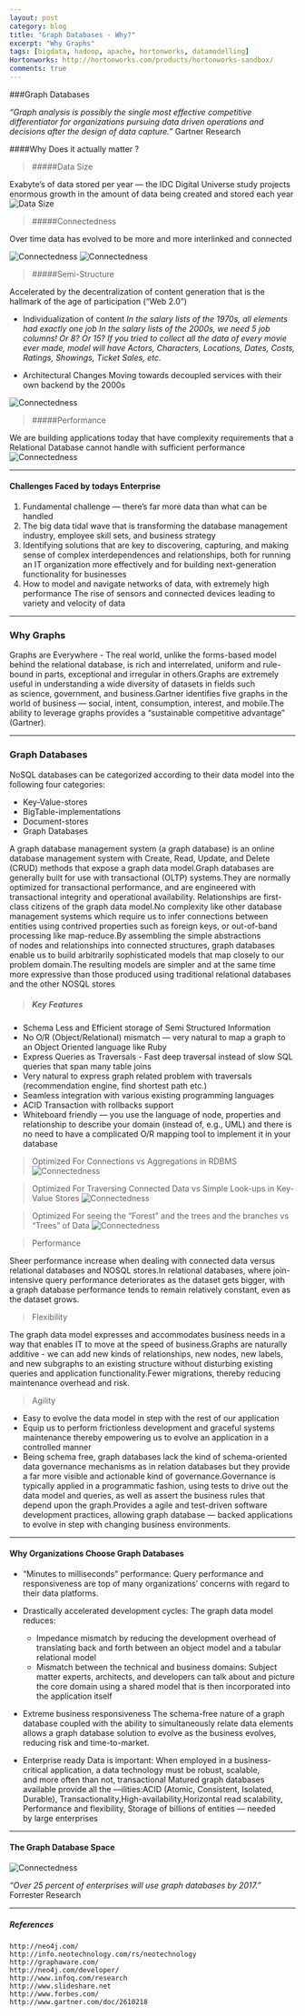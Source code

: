 ```yaml
---
layout: post
category: blog
title: "Graph Databases - Why?"
excerpt: "Why Graphs"
tags: [bigdata, hadoop, apache, hortonworks, datamodelling]
Hortonworks: http://hortonworks.com/products/hortonworks-sandbox/
comments: true
---
```

###Graph Databases

_“Graph analysis is possibly the single most effective competitive differentiator for organizations pursuing data driven operations and decisions after the design of data capture.”_ Gartner Research


####Why Does it actually matter ? 

> #####Data Size

Exabyte’s of data stored per year — the IDC Digital Universe study projects enormous growth in the amount of data being created and stored each year
![Data Size](/downloads/Neo1.png)

> #####Connectedness

Over time data has evolved to be more and more interlinked and connected

![Connectedness](/downloads/Neo2.png) ![Connectedness](/downloads/Neo2_1.png)

> #####Semi-Structure

Accelerated by the decentralization of content generation that is the hallmark of the age of participation (“Web 2.0”) 

* Individualization of content
    _In the salary lists of the 1970s, all elements had exactly one job_
    _In the salary lists of the 2000s, we need 5 job columns! Or 8? Or 15?_
    _If you tried to collect all the data of every movie ever made, model will have Actors, Characters, Locations, Dates, Costs, Ratings, Showings, Ticket Sales, etc._

* Architectural Changes
Moving towards decoupled services with their own backend by the 2000s

![Connectedness](/downloads/Neo3.png)

> #####Performance

We are building applications today that have complexity requirements that a Relational Database cannot handle with sufficient performance
![Connectedness](/downloads/Neo4.png)

---

#### Challenges Faced by todays Enterprise

1. Fundamental challenge — there’s far more data than what can be handled
2. The big data tidal wave that is transforming the database management industry, employee skill sets, and business strategy
3. Identifying solutions that are key to discovering, capturing, and making sense of complex interdependences and relationships, both for running an IT organization more effectively and for building next-generation functionality for businesses
4. How to model and navigate networks of data, with extremely high performance
The rise of sensors and connected devices leading to variety and velocity of data

---

### Why Graphs

Graphs are Everywhere - The real world, unlike the forms-based model behind the relational database, is rich and interrelated, uniform and rule-bound in parts, exceptional and irregular in others.Graphs are extremely useful in understanding a wide diversity of datasets in fields such as science, government, and business.Gartner identifies five graphs in the world of business — social, intent, consumption, interest, and mobile.The ability to leverage graphs provides a “sustainable competitive advantage” (Gartner).

---

### Graph Databases
NoSQL databases can be categorized according to their data model into the following four categories:
+ Key-Value-stores
+ BigTable-implementations
+ Document-stores
+ Graph Databases

A graph database management system (a graph database) is an online database management system with Create, Read, Update, and Delete (CRUD) methods that expose a graph data model.Graph databases are generally built for use with transactional (OLTP) systems.They are normally optimized for transactional performance, and are engineered with transactional integrity and operational availability.
Relationships are first-class citizens of the graph data model.No complexity like other database management systems which require us to infer connections between entities using contrived properties such as foreign keys, or out-of-band processing like map-reduce.By assembling the simple abstractions of nodes and relationships into connected structures, graph databases enable us to build arbitrarily sophisticated models that map closely to our problem domain.The resulting models are simpler and at the same time more expressive than those produced using traditional relational databases and the other NOSQL stores

> ##### Key Features

+ Schema Less and Efficient storage of Semi Structured Information
+ No O/R (Object/Relational) mismatch — very natural to map a graph to an Object Oriented language like Ruby
+ Express Queries as Traversals - Fast deep traversal instead of slow SQL queries that span many table joins
+ Very natural to express graph related problem with traversals (recommendation engine, find shortest path etc.)
+ Seamless integration with various existing programming languages
+ ACID Transaction with rollbacks support
+ Whiteboard friendly — you use the language of node, properties and relationship to describe your domain (instead of, e.g., UML) and there is no need to have a complicated O/R mapping tool to implement it in your database

> Optimized For Connections vs Aggregations in RDBMS
![Connectedness](/downloads/Neo5.png)

> Optimized For Traversing Connected Data vs Simple Look-ups in Key-Value Stores
![Connectedness](/downloads/Neo6.png)

> Optimized For seeing the “Forest” and the trees and the branches vs “Trees” of Data
![Connectedness](/downloads/Neo7.png)

> Performance 

Sheer performance increase when dealing with connected data versus relational databases and NOSQL stores.In relational databases, where join-intensive query performance deteriorates as the dataset gets bigger, with a graph database performance tends to remain relatively constant, even as the dataset grows.

> Flexibility

The graph data model expresses and accommodates business needs in a way that enables IT to move at the speed of business.Graphs are naturally additive - 
we can add new kinds of relationships, new nodes, new labels, and new subgraphs to an existing structure without disturbing existing queries and application functionality.Fewer migrations, thereby reducing maintenance overhead and risk.

> Agility

+ Easy to evolve the data model in step with the rest of our application
+ Equip us to perform frictionless development and graceful systems maintenance thereby empowering us to evolve an application in a controlled manner
+ Being schema free, graph databases lack the kind of schema-oriented data governance mechanisms as in relation databases but they provide a far more visible and actionable kind of governance.Governance is typically applied in a programmatic fashion, using tests to drive out the data model and queries, as well as assert the business rules that depend upon the graph.Provides a agile and test-driven software development practices, allowing graph database — backed applications to evolve in step with changing business environments.

---

#### Why Organizations Choose Graph Databases

+ “Minutes to milliseconds” performance:
    Query performance and responsiveness are top of many organizations’ concerns with regard to their data platforms. 

+ Drastically accelerated development cycles:
    The graph data model reduces:
     - Impedance mismatch by reducing the development overhead of translating back and forth between an object model and a tabular relational model
     - Mismatch between the technical and business domains:
    Subject matter experts, architects, and developers can talk about and picture the core domain using a shared model that is then incorporated into the application itself

+ Extreme business responsiveness
The schema-free nature of a graph database coupled with the ability to simultaneously relate data elements allows a graph database solution to evolve as the business evolves, reducing risk and time-to-market.

+ Enterprise ready
Data is important: When employed in a business-critical application, a data technology must be robust, scalable, and more often than not, transactional
Matured graph databases available provide all the —ilities:ACID (Atomic, Consistent, Isolated, Durable), Transactionality,High-availability,Horizontal read scalability, Performance and flexibility, Storage of billions of entities — needed by large enterprises

---

#### The Graph Database Space 

![Connectedness](/downloads/Neo8.png)

_“Over 25 percent of enterprises will use graph databases by 2017.”_ Forrester Research

---

##### References 

    http://neo4j.com/
    http://info.neotechnology.com/rs/neotechnology 
    http://graphaware.com/
    http://neo4j.com/developer/
    http://www.infoq.com/research
    http://www.slideshare.net
    http://www.forbes.com/
    http://www.gartner.com/doc/2610218


















